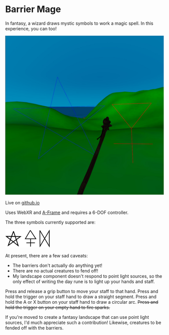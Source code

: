 # Barrier Mage
In fantasy, a wizard draws mystic symbols to work a magic spell.
In this experience, you can too!

![pentagram & brimstone screenshot](assets/pentagram-brimstone.jpg)

Live on [github.io](https://dougreeder.github.io/barrier-mage/)

Uses WebXR and [A-Frame](https://aframe.io) and requires a 6-DOF controller.

The three symbols currently supported are:

![mystic symbols](assets/symbols.png)

At present, there are a few sad caveats:
* The barriers don't actually do anything yet!
* There are no actual creatures to fend off!
* My landscape component doesn't respond to point light sources, so the only effect of writing the day rune is to light up your hands and staff.



Press and release a grip button to move your staff to that hand.
Press and hold the trigger on your staff hand to draw a straight segment.
Press and hold the A or X button on your staff hand to draw a circular arc.
~~Press and hold the trigger on your empty hand to fire sparks.~~


If you're moved to create a fantasy landscape that can use point light sources, I'd much appreciate such a contribution!
Likewise, creatures to be fended off with the barriers. 
